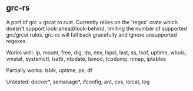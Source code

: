 ## grc-rs

A port of grc + grcat to rust. Currently relies on the 'regex' crate which
doesn't support look-ahead/look-behind, limiting the number of supported
grc/grcat rules. grc-rs will fall back gracefully and ignore unsupported
regexes.

Works well: ip, mount, free, dig, du, env, lspci, last, ss, lsof, uptime,
whois, vmstat, systemctl, lsattr, ntpdate, lsmod, tcpdump, nmap, iptables

Partially works: lsblk, uptime, ps, df

Untested: docker*, semanage*, ifconfig, ant, cvs, lolcat, log


